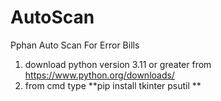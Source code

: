 # AutoScan
Pphan Auto Scan For Error Bills
1. download python version 3.11 or greater from https://www.python.org/downloads/
2. from cmd type **pip install tkinter psutil
**
